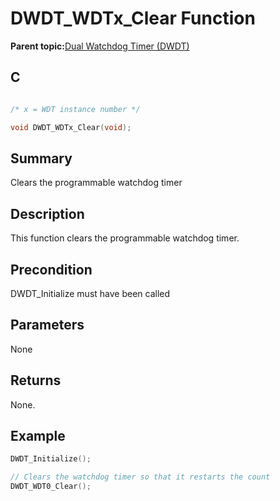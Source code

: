 # DWDT\_WDTx\_Clear Function

**Parent topic:**[Dual Watchdog Timer \(DWDT\)](GUID-C76BC264-297E-4CE2-8858-572783ACBDB6.md)

## C

```c

/* x = WDT instance number */

void DWDT_WDTx_Clear(void);
```

## Summary

Clears the programmable watchdog timer

## Description

This function clears the programmable watchdog timer.

## Precondition

DWDT\_Initialize must have been called

## Parameters

None

## Returns

None.

## Example

```c
DWDT_Initialize();

// Clears the watchdog timer so that it restarts the count
DWDT_WDT0_Clear();
```

